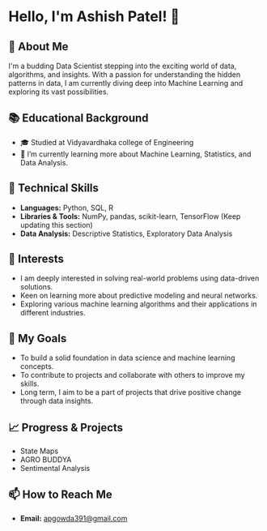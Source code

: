 # Hello, I'm Ashish Patel! 👋

## 🚀 About Me
I'm a budding Data Scientist stepping into the exciting world of data, algorithms, and insights. With a passion for understanding the hidden patterns in data, I am currently diving deep into Machine Learning and exploring its vast possibilities.

## 📚 Educational Background
- 🎓 Studied at Vidyavardhaka college of Engineering
- 🌱 I’m currently learning more about Machine Learning, Statistics, and Data Analysis.

## 💼 Technical Skills
- **Languages:** Python, SQL, R
- **Libraries & Tools:** NumPy, pandas, scikit-learn, TensorFlow (Keep updating this section)
- **Data Analysis:** Descriptive Statistics, Exploratory Data Analysis

## 🎯 Interests
- I am deeply interested in solving real-world problems using data-driven solutions.
- Keen on learning more about predictive modeling and neural networks.
- Exploring various machine learning algorithms and their applications in different industries.

## 🌟 My Goals
- To build a solid foundation in data science and machine learning concepts.
- To contribute to projects and collaborate with others to improve my skills.
- Long term, I aim to be a part of projects that drive positive change through data insights.

## 📈 Progress & Projects
- State Maps
- AGRO BUDDYA
- Sentimental Analysis

## 📫 How to Reach Me
- **Email:** apgowda391@gmail.com

